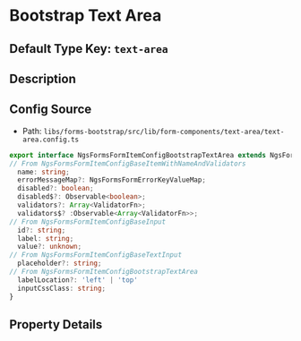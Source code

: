 # Bootstrap Text Area

## Default Type Key: `text-area`

## Description



## Config Source
* Path: `libs/forms-bootstrap/src/lib/form-components/text-area/text-area.config.ts`
```TypeScript
export interface NgsFormsFormItemConfigBootstrapTextArea extends NgsFormsFormItemConfigBaseTextInput{
// From NgsFormsFormItemConfigBaseItemWithNameAndValidators
  name: string;
  errorMessageMap?: NgsFormsFormErrorKeyValueMap;
  disabled?: boolean;
  disabled$?: Observable<boolean>;
  validators?: Array<ValidatorFn>;
  validators$? :Observable<Array<ValidatorFn>>;
// From NgsFormsFormItemConfigBaseInput
  id?: string;
  label: string;
  value?: unknown;
// From NgsFormsFormItemConfigBaseTextInput
  placeholder?: string;
// From NgsFormsFormItemConfigBootstrapTextArea
  labelLocation?: 'left' | 'top'
  inputCssClass: string;
} 
```

## Property Details